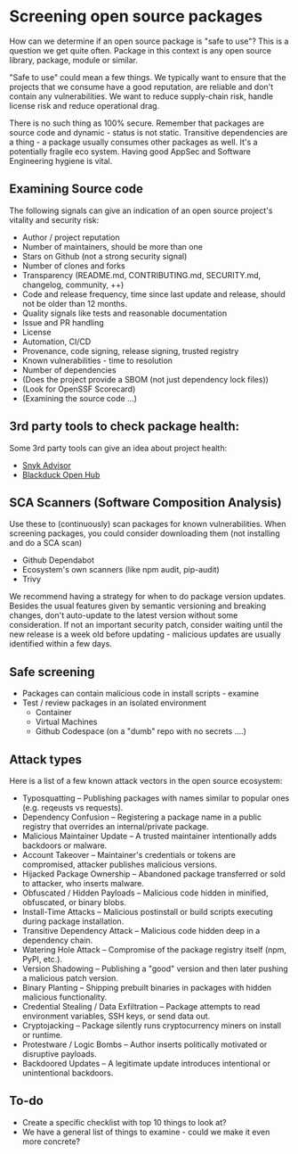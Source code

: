 # Screening open source packages

How can we determine if an open source package is "safe to use"? This is a question we get quite often. Package in this context is any open source library, package, module or similar.

"Safe to use" could mean a few things. We typically want to ensure that the projects that we consume have a good reputation, are reliable and don't contain any vulnerabilities. We want to reduce supply-chain risk, handle license risk and reduce operational drag.

There is no such thing as 100% secure. Remember that packages are source code and dynamic - status is not static. Transitive dependencies are a thing - a package usually consumes other packages as well. It's a potentially fragile eco system. Having good AppSec and Software Engineering hygiene is vital.

## Examining Source code

The following signals can give an indication of an open source project's vitality and security risk:

- Author / project reputation
- Number of maintainers, should be more than one
- Stars on Github (not a strong security signal)
- Number of clones and forks
- Transparency (README.md, CONTRIBUTING.md, SECURITY.md, changelog, community, ++)
- Code and release frequency, time since last update and release, should not be older than 12 months.
- Quality signals like tests and reasonable documentation
- Issue and PR handling
- License
- Automation, CI/CD
- Provenance, code signing, release signing, trusted registry
- Known vulnerabilities - time to resolution
- Number of dependencies
- (Does the project provide a SBOM (not just dependency lock files))
- (Look for OpenSSF Scorecard)
- (Examining the source code ...)
  

## 3rd party tools to check package health:

Some 3rd party tools can give an idea about project health:

- [Snyk Advisor](https://snyk.io/advisor/)
- [Blackduck Open Hub](https://openhub.net/)

## SCA Scanners (Software Composition Analysis)

Use these to (continuously) scan packages for known vulnerabilities. When screening packages, you could consider downloading them (not installing and do a SCA scan)

- Github Dependabot
- Ecosystem's own scanners (like npm audit, pip-audit)
- Trivy

We recommend having a strategy for when to do package version updates. Besides the usual features given by semantic versioning and breaking changes, don't auto-update to the latest version without some consideration. If not an important security patch, consider waiting until the new release is a week old before updating - malicious updates are usually identified within a few days.

## Safe screening 

- Packages can contain malicious code in install scripts - examine
- Test / review packages in an isolated environment
  - Container
  - Virtual Machines
  - Github Codespace (on a "dumb" repo with no secrets ....)

## Attack types

Here is a list of a few known attack vectors in the open source ecosystem:

- Typosquatting – Publishing packages with names similar to popular ones (e.g. reqeusts vs requests).
- Dependency Confusion – Registering a package name in a public registry that overrides an internal/private package.
- Malicious Maintainer Update – A trusted maintainer intentionally adds backdoors or malware.
- Account Takeover – Maintainer's credentials or tokens are compromised, attacker publishes malicious versions.
- Hijacked Package Ownership – Abandoned package transferred or sold to attacker, who inserts malware.
- Obfuscated / Hidden Payloads – Malicious code hidden in minified, obfuscated, or binary blobs.
- Install-Time Attacks – Malicious postinstall or build scripts executing during package installation.
- Transitive Dependency Attack – Malicious code hidden deep in a dependency chain.
- Watering Hole Attack – Compromise of the package registry itself (npm, PyPI, etc.).
- Version Shadowing – Publishing a "good" version and then later pushing a malicious patch version.
- Binary Planting – Shipping prebuilt binaries in packages with hidden malicious functionality.
- Credential Stealing / Data Exfiltration – Package attempts to read environment variables, SSH keys, or send data out.
- Cryptojacking – Package silently runs cryptocurrency miners on install or runtime.
- Protestware / Logic Bombs – Author inserts politically motivated or disruptive payloads.
- Backdoored Updates – A legitimate update introduces intentional or unintentional backdoors.

## To-do

- Create a specific checklist with top 10 things to look at?
- We have a general list of things to examine - could we make it even more concrete?